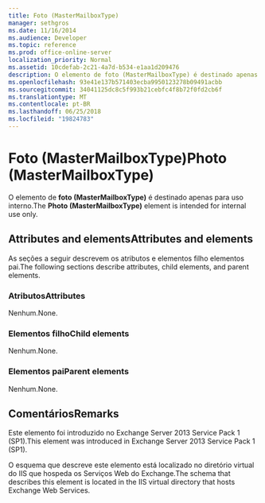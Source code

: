```yaml
---
title: Foto (MasterMailboxType)
manager: sethgros
ms.date: 11/16/2014
ms.audience: Developer
ms.topic: reference
ms.prod: office-online-server
localization_priority: Normal
ms.assetid: 10cdefab-2c21-4a7d-b534-e1aa1d209476
description: O elemento de foto (MasterMailboxType) é destinado apenas para uso interno.
ms.openlocfilehash: 93e41e137b571403ecba9950123278b09491acbb
ms.sourcegitcommit: 34041125dc8c5f993b21cebfc4f8b72f0fd2cb6f
ms.translationtype: MT
ms.contentlocale: pt-BR
ms.lasthandoff: 06/25/2018
ms.locfileid: "19824783"
---
```

# <a name="photo-mastermailboxtype"></a><span data-ttu-id="3a920-103">Foto (MasterMailboxType)</span><span class="sxs-lookup"><span data-stu-id="3a920-103">Photo (MasterMailboxType)</span></span>

<span data-ttu-id="3a920-104">O elemento de **foto (MasterMailboxType)** é destinado apenas para uso interno.</span><span class="sxs-lookup"><span data-stu-id="3a920-104">The **Photo (MasterMailboxType)** element is intended for internal use only.</span></span> 

## <a name="attributes-and-elements"></a><span data-ttu-id="3a920-105">Attributes and elements</span><span class="sxs-lookup"><span data-stu-id="3a920-105">Attributes and elements</span></span>

<span data-ttu-id="3a920-106">As seções a seguir descrevem os atributos e elementos filho elementos pai.</span><span class="sxs-lookup"><span data-stu-id="3a920-106">The following sections describe attributes, child elements, and parent elements.</span></span>
  
### <a name="attributes"></a><span data-ttu-id="3a920-107">Atributos</span><span class="sxs-lookup"><span data-stu-id="3a920-107">Attributes</span></span>

<span data-ttu-id="3a920-108">Nenhum.</span><span class="sxs-lookup"><span data-stu-id="3a920-108">None.</span></span>
  
### <a name="child-elements"></a><span data-ttu-id="3a920-109">Elementos filho</span><span class="sxs-lookup"><span data-stu-id="3a920-109">Child elements</span></span>

<span data-ttu-id="3a920-110">Nenhum.</span><span class="sxs-lookup"><span data-stu-id="3a920-110">None.</span></span>
  
### <a name="parent-elements"></a><span data-ttu-id="3a920-111">Elementos pai</span><span class="sxs-lookup"><span data-stu-id="3a920-111">Parent elements</span></span>

<span data-ttu-id="3a920-112">Nenhum.</span><span class="sxs-lookup"><span data-stu-id="3a920-112">None.</span></span>
  
## <a name="remarks"></a><span data-ttu-id="3a920-113">Comentários</span><span class="sxs-lookup"><span data-stu-id="3a920-113">Remarks</span></span>

<span data-ttu-id="3a920-114">Este elemento foi introduzido no Exchange Server 2013 Service Pack 1 (SP1).</span><span class="sxs-lookup"><span data-stu-id="3a920-114">This element was introduced in Exchange Server 2013 Service Pack 1 (SP1).</span></span>
  
<span data-ttu-id="3a920-115">O esquema que descreve este elemento está localizado no diretório virtual do IIS que hospeda os Serviços Web do Exchange.</span><span class="sxs-lookup"><span data-stu-id="3a920-115">The schema that describes this element is located in the IIS virtual directory that hosts Exchange Web Services.</span></span>
  

